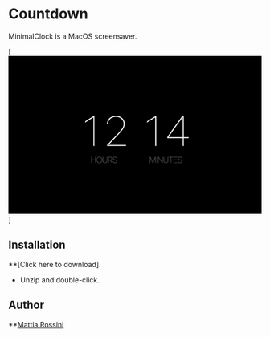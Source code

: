 # Countdown #

MinimalClock is a MacOS screensaver.

[![Countdown Screen Saver](Screenshot.gif)]

## Installation ##

**[Click here to download].
* Unzip and double-click.

## Author ##

**[Mattia Rossini](https://github.com/mattiarossini)
